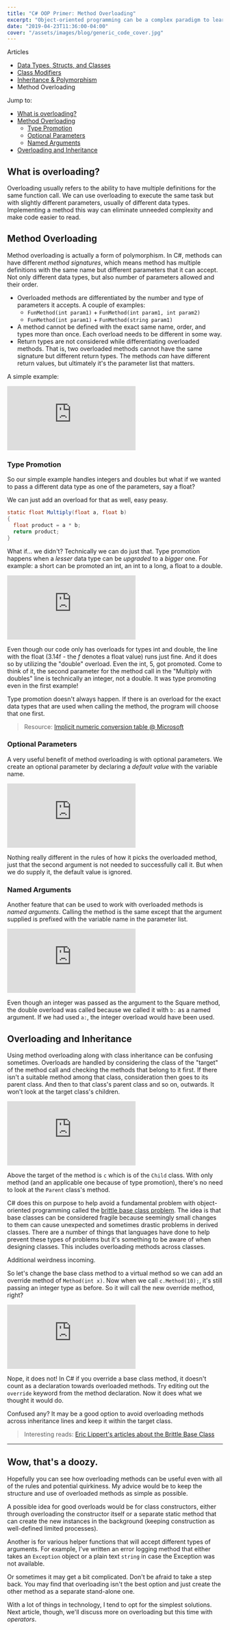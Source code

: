 ```yaml
---
title: "C# OOP Primer: Method Overloading"
excerpt: "Object-oriented programming can be a complex paradigm to learn for a beginner. I will try to explain how some of it works. In this article, we'll cover method overloading, its usefulness, and its oddities."
date: "2019-04-23T11:36:00-04:00"
cover: "/assets/images/blog/generic_code_cover.jpg"
---
```


<div class="article_nav">

Articles

- [Data Types, Structs, and Classes](/blog/c-oop-primer-data-types-structs-and-classes)
- [Class Modifiers](/blog/c-oop-primer-class-modifiers)
- [Inheritance & Polymorphism](/blog/c-oop-primer-inheritance-and-polymorphism)
- Method Overloading

Jump to:

- [What is overloading?](#what-is-overloading)
- [Method Overloading](#method-overloading)
  - [Type Promotion](#type-promotion)
  - [Optional Parameters](#optional-parameters)
  - [Named Arguments](#named-arguments)
- [Overloading and Inheritance](#overloading-and-inheritance)

</div>

## What is overloading?

Overloading usually refers to the ability to have multiple definitions for the same function call. We can use overloading to execute the same task but with slightly different parameters, usually of different data types. Implementing a method this way can eliminate unneeded complexity and make code easier to read.

## Method Overloading

Method overloading is actually a form of polymorphism. In C#, methods can have different _method signatures_, which means method has multiple definitions with the same name but different parameters that it can accept. Not only different data types, but also number of parameters allowed and their order.

- Overloaded methods are differentiated by the number and type of parameters it accepts. A couple of examples:
  - `FunMethod(int param1)` + `FunMethod(int param1, int param2)`
  - `FunMethod(int param1)` + `FunMethod(string param1)`
- A method cannot be defined with the exact same name, order, and types more than once. Each overload needs to be different in some way.
- Return types are not considered while differentiating overloaded methods. That is, two overloaded methods cannot have the same signature but different return types. The methods _can_ have different return values, but ultimately it's the parameter list that matters.

A simple example:

<div class="fiddle_container">
<iframe src="https://dotnetfiddle.net/Widget/FdgqdP" frameborder="0"></iframe>
</div>

### Type Promotion

So our simple example handles integers and doubles but what if we wanted to pass a different data type as one of the parameters, say a float?

We can just add an overload for that as well, easy peasy.

```java
static float Multiply(float a, float b)
{
  float product = a * b;
  return product;
}
```

What if... we didn't? Technically we can do just that. Type promotion happens when a _lesser_ data type can be _upgraded_ to a _bigger_ one. For example: a short can be promoted an int, an int to a long, a float to a double.

<div class="fiddle_container">
<iframe src="https://dotnetfiddle.net/Widget/u3D0oh" frameborder="0"></iframe>
</div>

Even though our code only has overloads for types int and double, the line with the float (3.14f - the _f_ denotes a float value) runs just fine. And it does so by utilizing the "double" overload. Even the int, 5, got promoted. Come to think of it, the second parameter for the method call in the "Multiply with doubles" line is technically an integer, not a double. It was type promoting even in the first example!

Type promotion doesn't always happen. If there is an overload for the exact data types that are used when calling the method, the program will choose that one first.

> Resource: [Implicit numeric conversion table @ Microsoft](https://docs.microsoft.com/en-us/dotnet/csharp/language-reference/keywords/implicit-numeric-conversions-table)

### Optional Parameters

A very useful benefit of method overloading is with optional parameters. We create an optional parameter by declaring a _default value_ with the variable name.

<div class="fiddle_container">
<iframe src="https://dotnetfiddle.net/Widget/nWALvh" frameborder="0"></iframe>
</div>

Nothing really different in the rules of how it picks the overloaded method, just that the second argument is not needed to successfully call it. But when we do supply it, the default value is ignored.

### Named Arguments

Another feature that can be used to work with overloaded methods is _named arguments_. Calling the method is the same except that the argument supplied is prefixed with the variable name in the parameter list.

<div class="fiddle_container">
<iframe src="https://dotnetfiddle.net/Widget/zgUoiy" frameborder="0"></iframe>
</div>

Even though an integer was passed as the argument to the Square method, the double overload was called because we called it with `b:` as a named argument. If we had used `a:`, the integer overload would have been used. 

## Overloading and Inheritance

Using method overloading along with class inheritance can be confusing sometimes. Overloads are handled by considering the class of the "target" of the method call and checking the methods that belong to it first. If there isn't a suitable method among that class, consideration then goes to its parent class. And then to that class's parent class and so on, outwards. It won't look at the target class's children.

<div class="fiddle_container">
<iframe src="https://dotnetfiddle.net/Widget/h8LPvx" frameborder="0"></iframe>
</div>

Above the target of the method is `c` which is of the `Child` class. With only method (and an applicable one because of type promotion), there's no need to look at the `Parent` class's method.

C# does this on purpose to help avoid a fundamental problem with object-oriented programming called the [brittle base class problem](https://en.wikipedia.org/wiki/Fragile_base_class). The idea is that base classes can be considered fragile because seemingly small changes to them can cause unexpected and sometimes drastic problems in derived classes. There are a number of things that languages have done to help prevent these types of problems but it's something to be aware of when designing classes. This includes overloading methods across classes.

Additional weirdness incoming.

So let's change the base class method to a virtual method so we can add an override method of `Method(int x)`. Now when we call `c.Method(10);`, it's still passing an integer type as before. So it will call the new override method, right?

<div class="fiddle_container">
<iframe src="https://dotnetfiddle.net/Widget/Qca8Gu" frameborder="0"></iframe>
</div>

Nope, it does not! In C# if you override a base class method, it doesn't count as a declaration towards overloaded methods. Try editing out the `override` keyword from the method declaration. Now it does what we thought it would do.

Confused any? It may be a good option to avoid overloading methods across inheritance lines and keep it within the target class.

> Interesting reads: [Eric Lippert's articles about the Brittle Base Class](https://blogs.msdn.microsoft.com/ericlippert/tag/brittle-base-classes/)

---

## Wow, that's a doozy.

Hopefully you can see how overloading methods can be useful even with all of the rules and potential quirkiness. My advice would be to keep the structure and use of overloaded methods as simple as possible.

A possible idea for good overloads would be for class constructors, either through overloading the constructor itself or a separate static method that can create the new instances in the background (keeping construction as well-defined limited processes).

Another is for various helper functions that will accept different types of arguments. For example, I've written an error logging method that either takes an `Exception` object or a plain text `string` in case the Exception was not available.

Or sometimes it may get a bit complicated. Don't be afraid to take a step back. You may find that overloading isn't the best option and just create the other method as a separate stand-alone one.

With a lot of things in technology, I tend to opt for the simplest solutions. Next article, though, we'll discuss more on overloading but this time with _operators_.